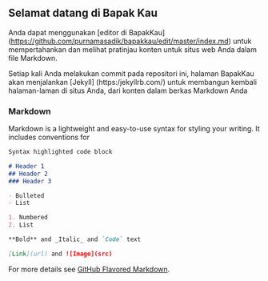 ## Selamat datang di Bapak Kau
Anda dapat menggunakan [editor di BapakKau] (https://github.com/purnamasadik/bapakkau/edit/master/index.md) untuk mempertahankan dan melihat pratinjau konten untuk situs web Anda dalam file Markdown.

Setiap kali Anda melakukan commit pada repositori ini, halaman BapakKau akan menjalankan [Jekyll] (https:/jekyllrb.com/) untuk membangun kembali halaman-laman di situs Anda, dari konten dalam berkas Markdown Anda

### Markdown

Markdown is a lightweight and easy-to-use syntax for styling your writing. It includes conventions for

```markdown
Syntax highlighted code block

# Header 1
## Header 2
### Header 3

- Bulleted
- List

1. Numbered
2. List

**Bold** and _Italic_ and `Code` text

[Link](url) and ![Image](src)
```

For more details see [GitHub Flavored Markdown](https://guides.github.com/features/mastering-markdown/).

